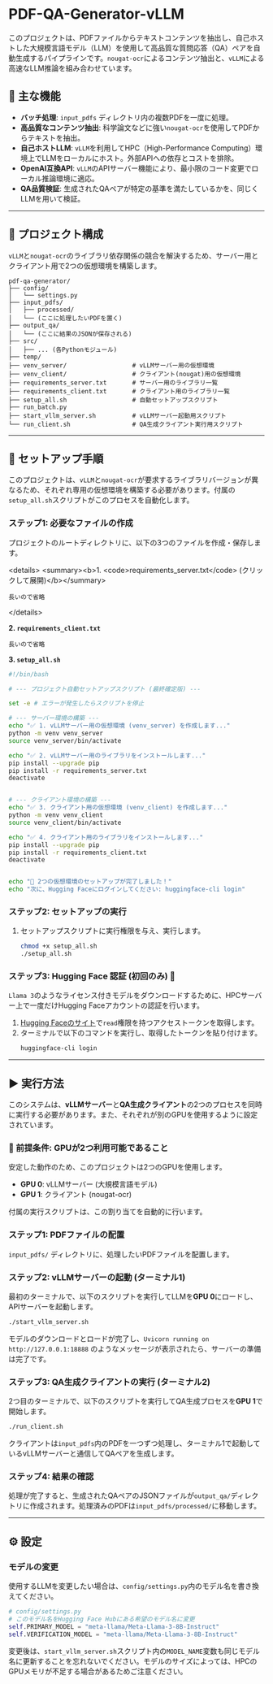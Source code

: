 # PDF-QA-Generator-vLLM

このプロジェクトは、PDFファイルからテキストコンテンツを抽出し、自己ホストした大規模言語モデル（LLM）を使用して高品質な質問応答（QA）ペアを自動生成するパイプラインです。`nougat-ocr`によるコンテンツ抽出と、`vLLM`による高速なLLM推論を組み合わせています。

## 🚀 主な機能

  - **バッチ処理**: `input_pdfs` ディレクトリ内の複数PDFを一度に処理。
  - **高品質なコンテンツ抽出**: 科学論文などに強い`nougat-ocr`を使用してPDFからテキストを抽出。
  - **自己ホストLLM**: `vLLM`を利用してHPC（High-Performance Computing）環境上でLLMをローカルにホスト。外部APIへの依存とコストを排除。
  - **OpenAI互換API**: `vLLM`のAPIサーバー機能により、最小限のコード変更でローカル推論環境に適応。
  - **QA品質検証**: 生成されたQAペアが特定の基準を満たしているかを、同じくLLMを用いて検証。

-----

## 📂 プロジェクト構成

`vLLM`と`nougat-ocr`のライブラリ依存関係の競合を解決するため、サーバー用とクライアント用で2つの仮想環境を構築します。

```
pdf-qa-generator/
├── config/
│   └── settings.py
├── input_pdfs/
│   ├── processed/
│   └── (ここに処理したいPDFを置く)
├── output_qa/
│   └── (ここに結果のJSONが保存される)
├── src/
│   ├── ... (各Pythonモジュール)
├── temp/
├── venv_server/                  # vLLMサーバー用の仮想環境
├── venv_client/                  # クライアント(nougat)用の仮想環境
├── requirements_server.txt       # サーバー用のライブラリ一覧
├── requirements_client.txt       # クライアント用のライブラリ一覧
├── setup_all.sh                  # 自動セットアップスクリプト
├── run_batch.py
├── start_vllm_server.sh          # vLLMサーバー起動用スクリプト
└── run_client.sh                 # QA生成クライアント実行用スクリプト
```

-----

## 🔧 セットアップ手順

このプロジェクトは、`vLLM`と`nougat-ocr`が要求するライブラリバージョンが異なるため、それぞれ専用の仮想環境を構築する必要があります。付属の`setup_all.sh`スクリプトがこのプロセスを自動化します。

### ステップ1: 必要なファイルの作成

プロジェクトのルートディレクトリに、以下の3つのファイルを作成・保存します。

\<details\>
\<summary\>\<b\>1. \<code\>requirements\_server.txt\</code\> (クリックして展開)\</b\>\</summary\>

```text
長いので省略
```

\</details\>

**2. `requirements_client.txt`**

```text
長いので省略
```

**3. `setup_all.sh`**

```bash
#!/bin/bash

# --- プロジェクト自動セットアップスクリプト (最終確定版) ---

set -e # エラーが発生したらスクリプトを停止

# --- サーバー環境の構築 ---
echo "✅ 1. vLLMサーバー用の仮想環境 (venv_server) を作成します..."
python -m venv venv_server
source venv_server/bin/activate

echo "✅ 2. vLLMサーバー用のライブラリをインストールします..."
pip install --upgrade pip
pip install -r requirements_server.txt
deactivate


# --- クライアント環境の構築 ---
echo "✅ 3. クライアント用の仮想環境 (venv_client) を作成します..."
python -m venv venv_client
source venv_client/bin/activate

echo "✅ 4. クライアント用のライブラリをインストールします..."
pip install --upgrade pip
pip install -r requirements_client.txt
deactivate


echo "🎉 2つの仮想環境のセットアップが完了しました！"
echo "次に、Hugging Faceにログインしてください: huggingface-cli login"
```

### ステップ2: セットアップの実行

1.  セットアップスクリプトに実行権限を与え、実行します。
    ```bash
    chmod +x setup_all.sh
    ./setup_all.sh
    ```

### ステップ3: Hugging Face 認証 (初回のみ) 🔑

`Llama 3`のようなライセンス付きモデルをダウンロードするために、HPCサーバー上で一度だけHugging Faceアカウントの認証を行います。

1.  [Hugging Faceのサイト](https://huggingface.co/settings/tokens)で`read`権限を持つアクセストークンを取得します。
2.  ターミナルで以下のコマンドを実行し、取得したトークンを貼り付けます。
    ```bash
    huggingface-cli login
    ```

-----

## ▶️ 実行方法

このシステムは、**vLLMサーバー**と**QA生成クライアント**の2つのプロセスを同時に実行する必要があります。また、それぞれが別のGPUを使用するように設定されています。

### 🚨 前提条件: GPUが2つ利用可能であること

安定した動作のため、このプロジェクトは2つのGPUを使用します。

  - **GPU 0**: vLLMサーバー (大規模言語モデル)
  - **GPU 1**: クライアント (nougat-ocr)

付属の実行スクリプトは、この割り当てを自動的に行います。

### ステップ1: PDFファイルの配置

`input_pdfs/` ディレクトリに、処理したいPDFファイルを配置します。

### ステップ2: vLLMサーバーの起動 (ターミナル1)

最初のターミナルで、以下のスクリプトを実行してLLMを**GPU 0**にロードし、APIサーバーを起動します。

```bash
./start_vllm_server.sh
```

モデルのダウンロードとロードが完了し、`Uvicorn running on http://127.0.0.1:18888` のようなメッセージが表示されたら、サーバーの準備は完了です。

### ステップ3: QA生成クライアントの実行 (ターミナル2)

2つ目のターミナルで、以下のスクリプトを実行してQA生成プロセスを**GPU 1**で開始します。

```bash
./run_client.sh
```

クライアントは`input_pdfs`内のPDFを一つずつ処理し、ターミナル1で起動しているvLLMサーバーと通信してQAペアを生成します。

### ステップ4: 結果の確認

処理が完了すると、生成されたQAペアのJSONファイルが`output_qa/`ディレクトリに作成されます。処理済みのPDFは`input_pdfs/processed/`に移動します。

-----

## ⚙️ 設定

### モデルの変更

使用するLLMを変更したい場合は、`config/settings.py`内のモデル名を書き換えてください。

```python
# config/settings.py
# このモデル名をHugging Face Hubにある希望のモデル名に変更
self.PRIMARY_MODEL = "meta-llama/Meta-Llama-3-8B-Instruct"
self.VERIFICATION_MODEL = "meta-llama/Meta-Llama-3-8B-Instruct"
```

変更後は、`start_vllm_server.sh`スクリプト内の`MODEL_NAME`変数も同じモデル名に更新することを忘れないでください。モデルのサイズによっては、HPCのGPUメモリが不足する場合があるためご注意ください。